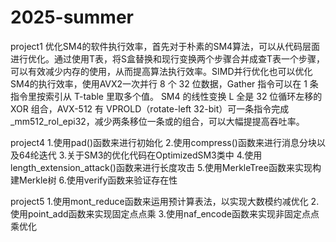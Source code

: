 # 2025-summer
project1
优化SM4的软件执行效率，首先对于朴素的SM4算法，可以从代码层面进行优化。通过使用T表，将S盒替换和现行变换两个步骤合并成查T表一个步骤，可以有效减少内存的使用，从而提高算法执行效率。SIMD并行优化也可以优化SM4的执行效率，使用AVX2一次并行 8 个 32 位数据，Gather 指令可以在 1 条指令里按索引从 T-table 里取多个值。
SM4 的线性变换 L 全是 32 位循环左移的 XOR 组合，AVX-512 有 VPROLD（rotate-left 32-bit）可一条指令完成 _mm512_rol_epi32，减少两条移位一条或的组合，可以大幅提提高吞吐率。 

project4
1.使用pad()函数来进行初始化
2.使用compress()函数来进行消息分块以及64纶迭代
3.关于SM3的优化代码在OptimizedSM3类中
4.使用length_extension_attack()函数来进行长度攻击
5.使用MerkleTree函数来实现构建Merkle树
6.使用verify函数来验证存在性

project5
1.使用mont_reduce函数来运用预计算表法，以实现大数模约减优化
2.使用point_add函数来实现固定点点乘
3.使用naf_encode函数来实现非固定点点乘优化
